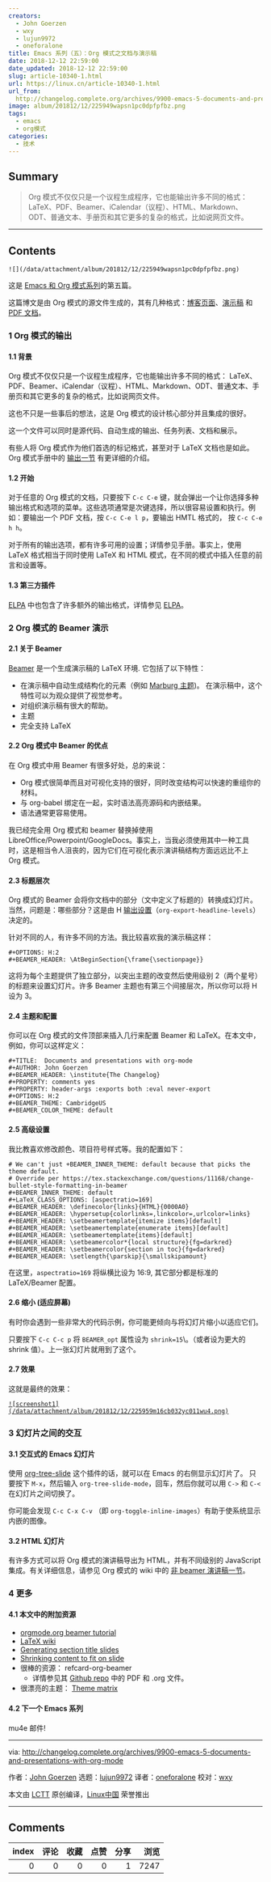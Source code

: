 ```yaml
---
creators:
  - John Goerzen
  - wxy
  - lujun9972
  - oneforalone
title: Emacs 系列（五）：Org 模式之文档与演示稿
date: 2018-12-12 22:59:00
date_updated: 2018-12-12 22:59:00
slug: article-10340-1.html
url: https://linux.cn/article-10340-1.html
url_from: 
  http://changelog.complete.org/archives/9900-emacs-5-documents-and-presentations-with-org-mode
image: album/201812/12/225949wapsn1pc0dpfpfbz.png
tags:
  - emacs
  - org模式
categories:
  - 技术
---
```


## Summary

> Org 模式不仅仅只是一个议程生成程序，它也能输出许多不同的格式： LaTeX、PDF、Beamer、iCalendar（议程）、HTML、Markdown、ODT、普通文本、手册页和其它更多的复杂的格式，比如说网页文件。

***

<!-- more -->

## Contents

`![](/data/attachment/album/201812/12/225949wapsn1pc0dpfpfbz.png)`

这是 [Emacs 和 Org 模式系列](https://changelog.complete.org/archives/tag/emacs2018)的第五篇。

这篇博文是由 Org 模式的源文件生成的，其有几种格式：[博客页面](https://github.com/jgoerzen/public-snippets/blob/master/emacs/emacs-org-beamer/emacs-org-beamer.org)、[演示稿](http://changelog.complete.org/archives/9900-emacs-5-documents-and-presentations-with-org-mode) 和 [PDF 文档](https://github.com/jgoerzen/public-snippets/raw/master/emacs/emacs-org-beamer/emacs-org-beamer.pdf)。

### 1 Org 模式的输出

#### 1.1 背景

Org 模式不仅仅只是一个议程生成程序，它也能输出许多不同的格式： LaTeX、PDF、Beamer、iCalendar（议程）、HTML、Markdown、ODT、普通文本、手册页和其它更多的复杂的格式，比如说网页文件。

这也不只是一些事后的想法，这是 Org 模式的设计核心部分并且集成的很好。

这一个文件可以同时是源代码、自动生成的输出、任务列表、文档和展示。

有些人将 Org 模式作为他们首选的标记格式，甚至对于 LaTeX 文档也是如此。Org 模式手册中的 [输出一节](https://orgmode.org/manual/Exporting.html#Exporting) 有更详细的介绍。

#### 1.2 开始

对于任意的 Org 模式的文档，只要按下 `C-c C-e` 键，就会弹出一个让你选择多种输出格式和选项的菜单。这些选项通常是次键选择，所以很容易设置和执行。例如：要输出一个 PDF 文档，按 `C-c C-e l p`，要输出 HMTL 格式的， 按 `C-c C-e h h`。

对于所有的输出选项，都有许多可用的设置；详情参见手册。事实上，使用 LaTeX 格式相当于同时使用 LaTeX 和 HTML 模式，在不同的模式中插入任意的前言和设置等。

#### 1.3 第三方插件

[ELPA](https://www.emacswiki.org/emacs/ELPA) 中也包含了许多额外的输出格式，详情参见 [ELPA](https://www.emacswiki.org/emacs/ELPA)。

### 2 Org 模式的 Beamer 演示

#### 2.1 关于 Beamer

[Beamer](https://en.wikipedia.org/wiki/Beamer_(LaTeX)) 是一个生成演示稿的 LaTeX 环境. 它包括了以下特性：

* 在演示稿中自动生成结构化的元素（例如 [Marburg 主题](https://hartwork.org/beamer-theme-matrix/all/beamer-albatross-Marburg-1.png))。 在演示稿中，这个特性可以为观众提供了视觉参考。
* 对组织演示稿有很大的帮助。
* 主题
* 完全支持 LaTeX

#### 2.2 Org 模式中 Beamer 的优点

在 Org 模式中用 Beamer 有很多好处，总的来说：

* Org 模式很简单而且对可视化支持的很好，同时改变结构可以快速的重组你的材料。
* 与 org-babel 绑定在一起，实时语法高亮源码和内嵌结果。
* 语法通常更容易使用。

我已经完全用 Org 模式和 beamer 替换掉使用 LibreOffice/Powerpoint/GoogleDocs。事实上，当我必须使用其中一种工具时，这是相当令人沮丧的，因为它们在可视化表示演讲稿结构方面远远比不上 Org 模式。

#### 2.3 标题层次

Org 模式的 Beamer 会将你文档中的部分（文中定义了标题的）转换成幻灯片。当然，问题是：哪些部分？这是由 H [输出设置](https://orgmode.org/manual/Export-settings.html#Export-settings)（`org-export-headline-levels`）决定的。

针对不同的人，有许多不同的方法。我比较喜欢我的演示稿这样：

```shell
#+OPTIONS: H:2
#+BEAMER_HEADER: \AtBeginSection{\frame{\sectionpage}}
```

这将为每个主题提供了独立部分，以突出主题的改变然后使用级别 2（两个星号）的标题来设置幻灯片。许多 Beamer 主题也有第三个间接层次，所以你可以将 H 设为 3。

#### 2.4 主题和配置

你可以在 Org 模式的文件顶部来插入几行来配置 Beamer 和 LaTeX。在本文中，例如，你可以这样定义：

```shell
#+TITLE:  Documents and presentations with org-mode
#+AUTHOR: John Goerzen
#+BEAMER_HEADER: \institute{The Changelog}
#+PROPERTY: comments yes
#+PROPERTY: header-args :exports both :eval never-export
#+OPTIONS: H:2
#+BEAMER_THEME: CambridgeUS
#+BEAMER_COLOR_THEME: default
```

#### 2.5 高级设置

我比教喜欢修改颜色、项目符号样式等。我的配置如下：

```shell
# We can't just +BEAMER_INNER_THEME: default because that picks the theme default.
# Override per https://tex.stackexchange.com/questions/11168/change-bullet-style-formatting-in-beamer
#+BEAMER_INNER_THEME: default
#+LaTeX_CLASS_OPTIONS: [aspectratio=169]
#+BEAMER_HEADER: \definecolor{links}{HTML}{0000A0}
#+BEAMER_HEADER: \hypersetup{colorlinks=,linkcolor=,urlcolor=links}
#+BEAMER_HEADER: \setbeamertemplate{itemize items}[default]
#+BEAMER_HEADER: \setbeamertemplate{enumerate items}[default]
#+BEAMER_HEADER: \setbeamertemplate{items}[default]
#+BEAMER_HEADER: \setbeamercolor*{local structure}{fg=darkred}
#+BEAMER_HEADER: \setbeamercolor{section in toc}{fg=darkred}
#+BEAMER_HEADER: \setlength{\parskip}{\smallskipamount}
```

在这里，`aspectratio=169` 将纵横比设为 16:9, 其它部分都是标准的 LaTeX/Beamer 配置。

#### 2.6 缩小 (适应屏幕)

有时你会遇到一些非常大的代码示例，你可能更倾向与将幻灯片缩小以适应它们。

只要按下 `C-c C-c p` 将 `BEAMER_opt` 属性设为 `shrink=15`\。（或者设为更大的 shrink 值）。上一张幻灯片就用到了这个。

#### 2.7 效果

这就是最终的效果：

[`![screenshot1](/data/attachment/album/201812/12/225959m16cb032yc011wu4.png)`](https://www.flickr.com/photos/jgoerzen/26366340577/in/dateposted/)

### 3 幻灯片之间的交互

#### 3.1 交互式的 Emacs 幻灯片

使用 [org-tree-slide](https://orgmode.org/worg/org-tutorials/non-beamer-presentations.html#org-tree-slide) 这个插件的话，就可以在 Emacs 的右侧显示幻灯片了。 只要按下 `M-x`，然后输入 `org-tree-slide-mode`，回车，然后你就可以用 `C->` 和 `C-<` 在幻灯片之间切换了。

你可能会发现 `C-c C-x C-v` （即 `org-toggle-inline-images`）有助于使系统显示内嵌的图像。

#### 3.2 HTML 幻灯片

有许多方式可以将 Org 模式的演讲稿导出为 HTML，并有不同级别的 JavaScript 集成。有关详细信息，请参见 Org 模式的 wiki 中的 [非 beamer 演讲稿一节](https://orgmode.org/worg/org-tutorials/non-beamer-presentations.html)。

### 4 更多

#### 4.1 本文中的附加资源

* [orgmode.org beamer tutorial](https://orgmode.org/worg/exporters/beamer/tutorial.html)
* [LaTeX wiki](https://en.wikibooks.org/wiki/LaTeX/Presentations)
* [Generating section title slides](https://tex.stackexchange.com/questions/117658/automatically-generate-section-title-slides-in-beamer/117661)
* [Shrinking content to fit on slide](https://tex.stackexchange.com/questions/78514/content-doesnt-fit-in-one-slide)
* 很棒的资源： refcard-org-beamer
	+ 详情参见其 [Github repo](https://github.com/fniessen/refcard-org-beamer) 中的 PDF 和 .org 文件。
* 很漂亮的主题： [Theme matrix](https://hartwork.org/beamer-theme-matrix/)

#### 4.2 下一个 Emacs 系列

mu4e 邮件!

---

via: <http://changelog.complete.org/archives/9900-emacs-5-documents-and-presentations-with-org-mode>

作者：[John Goerzen](http://changelog.complete.org/archives/author/jgoerzen) 选题：[lujun9972](https://github.com/lujun9972) 译者：[oneforalone](https://github.com/oneforalone) 校对：[wxy](https://github.com/wxy)

本文由 [LCTT](https://github.com/LCTT/TranslateProject) 原创编译，[Linux中国](https://linux.cn/) 荣誉推出

***

## Comments


|   index |   评论 |   收藏 |   点赞 |   分享 |   浏览 |
|--------:|-------:|-------:|-------:|-------:|-------:|
|       0 |      0 |      0 |      0 |      1 |   7247 |

